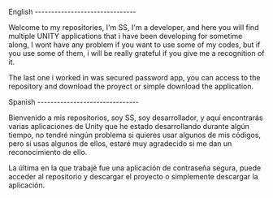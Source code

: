 English -------------------------------

Welcome to my repositories, I'm SS, I'm a developer, and here you will find multiple UNITY applications that i have been developing for sometime along,
I wont have any problem if you want to use some of my codes, but if you use some of them, i will be really grateful if you give me a recognition of it.

The last one i worked in was secured password app, you can access to the repository and download the proyect or simple download the application.

Spanish -------------------------------

Bienvenido a mis repositorios, soy SS, soy desarrollador, y aquí encontrarás varias aplicaciones de Unity que he estado desarrollando durante algún tiempo, no tendré ningún problema si quieres usar algunos de mis códigos, pero si usas algunos de ellos, estaré muy agradecido si me dan un reconocimiento de ello.

La última en la que trabajé fue una aplicación de contraseña segura, puede acceder al repositorio y descargar el proyecto o simplemente descargar la aplicación.
